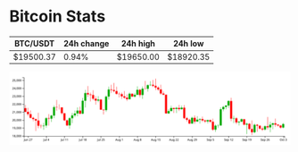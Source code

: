 # Bitcoin Stats

BTC/USDT|24h change|24h high|24h low|
|---|---|---|---|
|$19500.37|0.94%|$19650.00|$18920.35|

<img src="./chart.svg">
